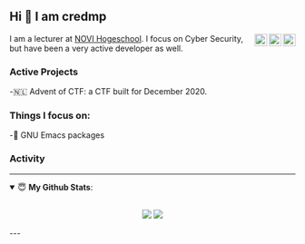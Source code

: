 ## Hi 👋 I am credmp

<a href="https://twitter.com/adventofctf" target="_blank" rel="nofollow"><img align="right" alt="Advent of CTF twitter" width="22px" src="https://cdn.jsdelivr.net/npm/simple-icons@v3/icons/twitter.svg" /></a><a href="https://twitter.com/credmp" target="_blank" rel="nofollow"><img align="right" alt="credmp's twitter" width="22px" src="https://cdn.jsdelivr.net/npm/simple-icons@v3/icons/twitter.svg" /></a><a href="https://www.linkedin.com/in/credmp" target="_blank" rel="nofollow"><img align="right" alt="credmp's Linkdein" width="22px" src="https://cdn.jsdelivr.net/npm/simple-icons@v3/icons/linkedin.svg" /></a>

I am a lecturer at <a href="https://www.github.com/hogeschoolnovi">NOVI Hogeschool</a>. I focus on Cyber Security, but have been a very active developer as well.

### Active Projects

-🇳🇱 Advent of CTF: a CTF built for December 2020. 

### Things I focus on:

-📔 GNU Emacs packages

### Activity

---
<details open>
 <summary> 😇 <b>My Github Stats</b>: </summary>
<br>
<p align = "center">
  <img src = "https://github-readme-stats.vercel.app/api?username=credmp&show_icons=true&theme=tokyonight&line_height=27">
  <img src = "https://github-readme-stats.vercel.app/api/top-langs/?username=credmp&hide=css,java,html&theme=tokyonight">
</p>
</details>
---
